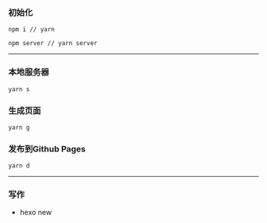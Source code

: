 ### 初始化
```
npm i // yarn  

npm server // yarn server

```

------------------------

### 本地服务器
`yarn s`

### 生成页面
`yarn g`

### 发布到Github Pages
`yarn d`


------------------------
### 写作
  - hexo new <title>



### 线上地址
https://boogoogle.github.io/boo.github.io/2020/03/19/daily/